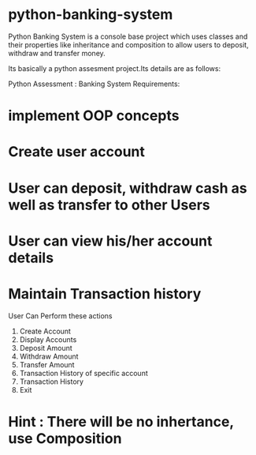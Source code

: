 # python-banking-system
Python Banking System is a console base project which uses classes and their properties like inheritance and composition to allow users to deposit, withdraw and transfer money.

Its basically a python assesment project.Its details are as follows:

Python Assessment : Banking System Requirements:

# implement OOP concepts
# Create user account
# User can deposit, withdraw cash as well as transfer to other Users
# User can view his/her account details
# Maintain Transaction history

 User Can Perform these actions

1. Create Account
 2. Display Accounts
 3. Deposit Amount
 4. Withdraw Amount
 5. Transfer Amount
 6. Transaction History of specific account
 7. Transaction History
 8. Exit

# Hint : There will be no inhertance, use Composition
